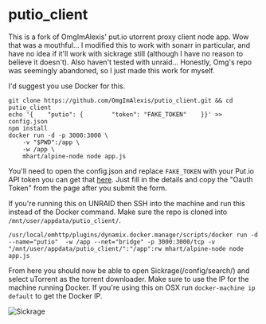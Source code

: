 # putio_client

This is a fork of OmgImAlexis' put.io utorrent proxy client node app. Wow that was a mouthful... I modified this to work with sonarr in particular, and have no idea if it'll work with sickrage still (although I have no reason to believe it doesn't). Also haven't tested with unraid... Honestly, Omg's repo was seemingly abandoned, so I just made this work for myself. 

I'd suggest you use Docker for this.

````
git clone https://github.com/OmgImAlexis/putio_client.git && cd putio_client
echo '{    "putio": {        "token": "FAKE_TOKEN"    }}' >> config.json
npm install
docker run -d -p 3000:3000 \
    -v "$PWD":/app \
    -w /app \
    mhart/alpine-node node app.js
````

You'll need to open the config.json and replace `FAKE_TOKEN` with your Put.io API token you can get that [here](https://put.io/v2/oauth2/register).
Just fill in the details and copy the "Oauth Token" from the page after you submit the form.

If you're running this on UNRAID then SSH into the machine and run this instead of the Docker command.
Make sure the repo is cloned into `/mnt/user/appdata/putio_client/`.
````
/usr/local/emhttp/plugins/dynamix.docker.manager/scripts/docker run -d --name="putio"  -w /app --net="bridge" -p 3000:3000/tcp -v "/mnt/user/appdata/putio_client/":"/app":rw mhart/alpine-node node app.js
````

From here you should now be able to open Sickrage(/config/search/) and select uTorrent as the torrent downloader.
Make sure to use the IP for the machine running Docker. If you're using this on OSX run `docker-machine ip default` to get the Docker IP.

![Sickrage](http://i.imgur.com/JXoeC5i.png)
